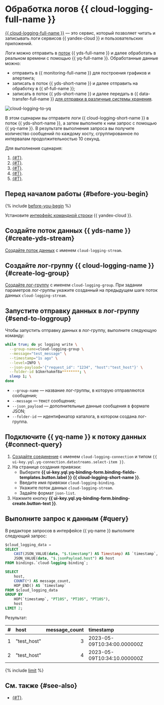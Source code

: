 # Обработка логов {{ cloud-logging-full-name }}

[{{ cloud-logging-full-name }}](../../logging/index.yaml) — это сервис, который позволяет читать и записывать логи сервисов {{ yandex-cloud }} и пользовательских приложений.

Логи можно отправить в [поток](../../data-streams/concepts/glossary.md#stream-concepts) {{ yds-full-name }} и далее обработать в реальном времени с помощью {{ yq-full-name }}. Обработанные данные можно:

* отправить в {{ monitoring-full-name }} для построения графиков и алертинга;
* записать в поток {{ yds-short-name }} и далее отправить на обработку в {{ sf-full-name }};
* записать в поток {{ yds-short-name }} и далее передать в {{ data-transfer-full-name }} [для отправки в различные системы хранения](../../data-streams/tutorials/data-ingestion.md).

![cloud-logging-to-yq](../../_assets/query/cloud-logging.png)

В этом сценарии вы отправите логи {{ cloud-logging-short-name }} в поток {{ yds-short-name }}, а затем выполните к ним запрос с помощью {{ yq-name }}. В результате выполнения запроса вы получите количество сообщений по каждому хосту, сгруппированное по интервалам продолжительностью 10 секунд.

Для выполнения сценария:

1. [{#T}](#create-yds-stream).
1. [{#T}](#create-log-group).
1. [{#T}](#send-to-loggroup).
1. [{#T}](#connect-query).
1. [{#T}](#query).

## Перед началом работы {#before-you-begin}

{% include [before-you-begin](../../_tutorials/_tutorials_includes/before-you-begin.md) %}

Установите [интерфейс командной строки](../../cli/quickstart.md#install) {{ yandex-cloud }}.

## Создайте поток данных {{ yds-name }} {#create-yds-stream}

[Создайте поток данных](../../data-streams/operations/manage-streams.md#create-data-stream) c именем `cloud-logging-stream`.

## Создайте лог-группу {{ cloud-logging-name }} {#create-log-group}

[Создайте лог-группу](../../logging/operations/create-group.md) c именем `cloud-logging-group`. При задании параметров лог-группы укажите созданный на предыдущем шаге поток данных `cloud-logging-stream`.

## Запустите отправку данных в лог-группу {#send-to-loggroup}

Чтобы запустить отправку данных в лог-группу, выполните следующую команду:

```bash
while true; do yc logging write \
  --group-name=cloud-logging-group \
  --message="test_message" \
  --timestamp="1s ago" \
  --level=INFO \
  --json-payload='{"request_id": "1234", "host":"test_host"}' \
  --folder-id b1kmrhakmf8a********; \
  sleep 1; \
done
```

* `--group-name` — название лог-группы, в которую отправляются сообщения;
* `--message` — текст сообщения;
* `--json_payload` — дополнительные данные сообщения в формате JSON;
* `--folder-id` — идентификатор каталога, в котором создана лог-группа.

## Подключите {{ yq-name }} к потоку данных {#connect-query}

1. [Создайте соединение](../operations/connection.md#create) с именем `cloud-logging-connection` и типом `{{ ui-key.yql.yq-connection.datastreams.select-item }}`.
1. На странице создания привязки:
    * Выберите **{{ ui-key.yql.yq-binding-form.binding-fields-templates.button.label }} {{ cloud-logging-short-name }}**.
    * Введите имя привязки `cloud-logging-binding`.
    * Укажите поток данных `cloud-logging-stream`.
    * Задайте формат `json-list`.
1. Нажмите кнопку **{{ ui-key.yql.yq-binding-form.binding-create.button-text }}**.

## Выполните запрос к данным {#query}

В редакторе запросов в интерфейсе {{ yq-name }} выполните следующий запрос:

```sql
$cloud_logging_data = 
SELECT 
    CAST(JSON_VALUE(data, "$.timestamp") AS Timestamp) AS `timestamp`,
    JSON_VALUE(data, "$.jsonPayload.host") AS host
FROM bindings.`cloud-logging-binding`;

SELECT 
    host, 
    COUNT(*) AS message_count, 
    HOP_END() AS `timestamp`
FROM $cloud_logging_data
GROUP BY 
    HOP(`timestamp`, "PT10S", "PT10S", "PT10S"), 
    host
LIMIT 2;
```

Результат:

| # | host | message_count | timestamp |
| :--- | :--- | ---: | :--- |
| 1 | "test_host" | 3 | 2023-05-09T10:34:00.000000Z |
| 2 | "test_host" | 4 | 2023-05-09T10:34:10.000000Z |

{% include [limit](../_includes/select-limit.md) %}

## См. также {#see-also}

* [{#T}](../sources-and-sinks/data-streams.md).
